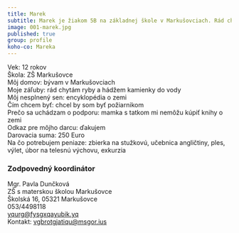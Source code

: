 ```yaml
---
title: Marek
subtitle: Marek je žiakom 5B na základnej škole v Markušovciach. Rád chytá ryby a hádže kamienky do vody.
image: 001-marek.jpg
published: true
group: profile
koho-co: Mareka
---
```

Vek: 12 rokov  
Škola: ZŠ Markušovce  
Môj domov: bývam v Markušovciach  
Moje záľuby: rád chytám ryby a hádžem kamienky do vody  
Môj nesplnený sen: encyklopédia o zemi  
Čím chcem byť: chcel by som byť požiarnikom  
Prečo sa uchádzam o podporu: mamka s tatkom mi nemôžu kúpiť knihy o zemi  
Odkaz pre môjho darcu: ďakujem  
Darovacia suma: 250 Euro  
Na čo potrebujem peniaze: zbierka na stužkovú, učebnica angličtiny, ples, výlet, úbor na telesnú výchovu, exkurzia  

### Zodpovedný koordinátor

Mgr. Pavla Dunčková  
ZŠ s materskou školou Markušovce  
Školská 16, 05321 Markušovce  
053/4498118  
<yqurg@fysgxqayubik.yq>  
Kontakt: <vgbrotgjatiqu@msgor.ius>  
